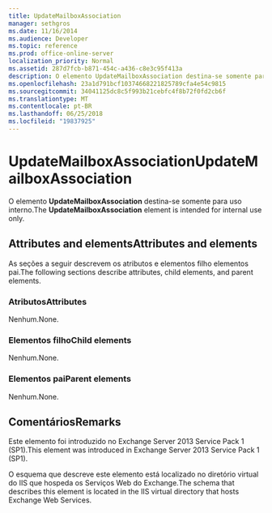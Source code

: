 ```yaml
---
title: UpdateMailboxAssociation
manager: sethgros
ms.date: 11/16/2014
ms.audience: Developer
ms.topic: reference
ms.prod: office-online-server
localization_priority: Normal
ms.assetid: 287d7fcb-b871-454c-a436-c8e3c95f413a
description: O elemento UpdateMailboxAssociation destina-se somente para uso interno.
ms.openlocfilehash: 23a1d791bcf10374668221825789cfa4e54c9815
ms.sourcegitcommit: 34041125dc8c5f993b21cebfc4f8b72f0fd2cb6f
ms.translationtype: MT
ms.contentlocale: pt-BR
ms.lasthandoff: 06/25/2018
ms.locfileid: "19837925"
---
```

# <a name="updatemailboxassociation"></a><span data-ttu-id="bd03b-103">UpdateMailboxAssociation</span><span class="sxs-lookup"><span data-stu-id="bd03b-103">UpdateMailboxAssociation</span></span>

<span data-ttu-id="bd03b-104">O elemento **UpdateMailboxAssociation** destina-se somente para uso interno.</span><span class="sxs-lookup"><span data-stu-id="bd03b-104">The **UpdateMailboxAssociation** element is intended for internal use only.</span></span> 

## <a name="attributes-and-elements"></a><span data-ttu-id="bd03b-105">Attributes and elements</span><span class="sxs-lookup"><span data-stu-id="bd03b-105">Attributes and elements</span></span>

<span data-ttu-id="bd03b-106">As seções a seguir descrevem os atributos e elementos filho elementos pai.</span><span class="sxs-lookup"><span data-stu-id="bd03b-106">The following sections describe attributes, child elements, and parent elements.</span></span>
  
### <a name="attributes"></a><span data-ttu-id="bd03b-107">Atributos</span><span class="sxs-lookup"><span data-stu-id="bd03b-107">Attributes</span></span>

<span data-ttu-id="bd03b-108">Nenhum.</span><span class="sxs-lookup"><span data-stu-id="bd03b-108">None.</span></span>
  
### <a name="child-elements"></a><span data-ttu-id="bd03b-109">Elementos filho</span><span class="sxs-lookup"><span data-stu-id="bd03b-109">Child elements</span></span>

<span data-ttu-id="bd03b-110">Nenhum.</span><span class="sxs-lookup"><span data-stu-id="bd03b-110">None.</span></span>
  
### <a name="parent-elements"></a><span data-ttu-id="bd03b-111">Elementos pai</span><span class="sxs-lookup"><span data-stu-id="bd03b-111">Parent elements</span></span>

<span data-ttu-id="bd03b-112">Nenhum.</span><span class="sxs-lookup"><span data-stu-id="bd03b-112">None.</span></span>
  
## <a name="remarks"></a><span data-ttu-id="bd03b-113">Comentários</span><span class="sxs-lookup"><span data-stu-id="bd03b-113">Remarks</span></span>

<span data-ttu-id="bd03b-114">Este elemento foi introduzido no Exchange Server 2013 Service Pack 1 (SP1).</span><span class="sxs-lookup"><span data-stu-id="bd03b-114">This element was introduced in Exchange Server 2013 Service Pack 1 (SP1).</span></span>
  
<span data-ttu-id="bd03b-115">O esquema que descreve este elemento está localizado no diretório virtual do IIS que hospeda os Serviços Web do Exchange.</span><span class="sxs-lookup"><span data-stu-id="bd03b-115">The schema that describes this element is located in the IIS virtual directory that hosts Exchange Web Services.</span></span>
  

